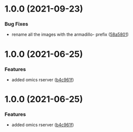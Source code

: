 # 1.0.0 (2021-09-23)


### Bug Fixes

* rename all the images with the armadillo- prefix ([58a5801](https://github.com/datashield/docker-armadillo-rserver-base/commit/58a5801382b3561e99926e44082fd273e9226a26))

# 1.0.0 (2021-06-25)


### Features

* added omics rserver ([b4c961f](https://github.com/molgenis/molgenis-ops-docker/commit/b4c961fbef77dd2b64d257b01c22ee01f882730f))

# 1.0.0 (2021-06-25)


### Features

* added omics rserver ([b4c961f](https://github.com/molgenis/molgenis-ops-docker/commit/b4c961fbef77dd2b64d257b01c22ee01f882730f))
